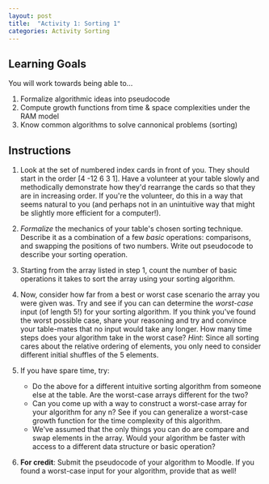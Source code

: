 ```yaml
---
layout: post
title:  "Activity 1: Sorting 1"
categories: Activity Sorting
---
```


## Learning Goals

You will work towards being able to...

1. Formalize algorithmic ideas into pseudocode
2. Compute growth functions from time & space complexities under the RAM model 
3. Know common algorithms to solve cannonical problems (sorting)

## Instructions

1. Look at the set of numbered index cards in front of you. They should start in the order [4 -12 6 3 1]. Have a volunteer at your table slowly and methodically demonstrate how they'd rearrange the cards so that they are in increasing order. If you're the volunteer, do this in a way that seems natural to you (and perhaps not in an unintuitive way that might be slightly more efficient for a computer!). 

2. *Formalize* the mechanics of your table's chosen sorting technique. Describe it as a combination of a few *basic* operations: comparisons, and swapping the positions of two numbers. Write out pseudocode to describe your sorting operation. 

3. Starting from the array listed in step 1, count the number of basic operations it takes to sort the array using your sorting algorithm. 

4. Now, consider how far from a best or worst case scenario the array you were given was. Try and see if you can can determine the *worst-case* input (of length 5!) for your sorting algorithm. If you think you've found the worst possible case, share your reasoning and try and convince your table-mates that no input would take any longer. How many time steps does your algorithm take in the worst case? *Hint*: Since all sorting cares about the relative ordering of elements, you only need to consider different initial shuffles of the 5 elements.

5. If you have spare time, try: 
    - Do the above for a different intuitive sorting algorithm from someone else at the table. Are the worst-case arrays different for the two? 
    - Can you come up with a way to construct a worst-case array for your algorithm for any n? See if you can generalize a worst-case growth function for the time complexity of this algorithm. 
    - We've assumed that the only things you can do are compare and swap elements in the array. Would your algorithm be faster with access to a different data structure or basic operation?  


6. **For credit**: Submit the pseudocode of your algorithm to Moodle. If you found a worst-case input for your algorithm, provide that as well!
